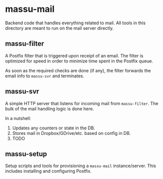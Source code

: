 # massu-mail

Backend code that handles everything related to mail.  All tools in this directory are meant to run on the mail server directly.

## massu-filter

A Postfix filter that is triggered upon receipt of an email.  The filter is optimized for speed in order to minimize time spent in the Postfix queue.

As soon as the required checks are done (if any), the filter forwards the email info to `massu-svr` and terminates.

## massu-svr

A simple HTTP server that listens for incoming mail from `massu-filter`.  The bulk of the mail handling logic is done here.

In a nutshell:

1. Updates any counters or state in the DB.
2. Stores mail in Dropbox/GDrive/etc. based on config in DB.
3. TODO

## massu-setup

Setup scripts and tools for provisioning a `massu-mail` instance/server. This includes installing and configuring Postfix.

